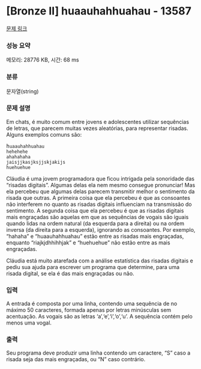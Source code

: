 # [Bronze II] huaauhahhuahau - 13587 

[문제 링크](https://www.acmicpc.net/problem/13587) 

### 성능 요약

메모리: 28776 KB, 시간: 68 ms

### 분류

문자열(string)

### 문제 설명

<p>Em chats, é muito comum entre jovens e adolescentes utilizar sequências de letras, que parecem muitas vezes aleatórias, para representar risadas. Alguns exemplos comuns são:</p>

<pre>h<code>uaauhahhuahau
hehehehe
ahahahaha
jaisjjkasjksjjskjakijs
huehuehue</code></pre>

<p>Cláudia é uma jovem programadora que ficou intrigada pela sonoridade das “risadas digitais”. Algumas delas ela nem mesmo consegue pronunciar! Mas ela percebeu que algumas delas parecem transmitir melhor o sentimento da risada que outras. A primeira coisa que ela percebeu é que as consoantes não interferem no quanto as risadas digitais influenciam na transmissão do sentimento. A segunda coisa que ela percebeu é que as risadas digitais mais engraçadas são aquelas em que as sequências de vogais são iguais quando lidas na ordem natural (da esquerda para a direita) ou na ordem inversa (da direita para a esquerda), ignorando as consoantes. Por exemplo, “hahaha” e “huaauhahhuahau” estão entre as risadas mais engraçadas, enquanto “riajkjdhhihhjak” e “huehuehue” não estão entre as mais engraçadas.</p>

<p>Cláudia está muito atarefada com a análise estatística das risadas digitais e pediu sua ajuda para escrever um programa que determine, para uma risada digital, se ela é das mais engraçadas ou não.</p>

### 입력 

 <p>A entrada é composta por uma linha, contendo uma sequência de no máximo 50 caracteres, formada apenas por letras minúsculas sem acentuação. As vogais são as letras ‘a’,‘e’,‘i’,‘o’,‘u’. A sequência contém pelo menos uma vogal.</p>

<p> </p>

### 출력 

 <p>Seu programa deve produzir uma linha contendo um caractere, “S” caso a risada seja das mais engraçadas, ou “N” caso contrário.</p>

